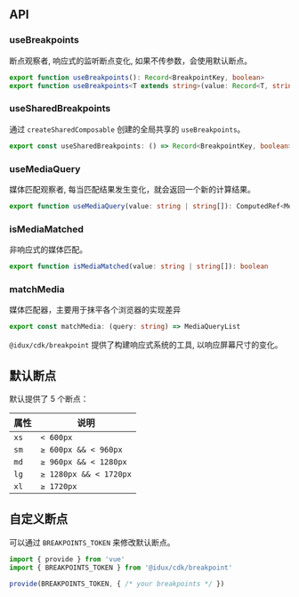 ## API

### useBreakpoints

断点观察者, 响应式的监听断点变化, 如果不传参数，会使用默认断点。

```ts
export function useBreakpoints(): Record<BreakpointKey, boolean>
export function useBreakpoints<T extends string>(value: Record<T, string>): Record<T, boolean>
```

### useSharedBreakpoints

通过 `createSharedComposable` 创建的全局共享的 `useBreakpoints`。

```ts
export const useSharedBreakpoints: () => Record<BreakpointKey, boolean>
```

### useMediaQuery

媒体匹配观察者, 每当匹配结果发生变化，就会返回一个新的计算结果。

```ts
export function useMediaQuery(value: string | string[]): ComputedRef<MediaQueryState>
```

### isMediaMatched

非响应式的媒体匹配。

```ts
export function isMediaMatched(value: string | string[]): boolean
```

### matchMedia

媒体匹配器，主要用于抹平各个浏览器的实现差异

```ts
export const matchMedia: (query: string) => MediaQueryList
```

`@idux/cdk/breakpoint` 提供了构建响应式系统的工具, 以响应屏幕尺寸的变化。

## 默认断点

默认提供了 5 个断点：

| 属性 | 说明 |
| --- | --- |
| `xs` | `< 600px` |
| `sm` | `≥ 600px && < 960px` |
| `md` | `≥ 960px && < 1280px` |
| `lg` | `≥ 1280px && < 1720px` |
| `xl` | `≥ 1720px` |

## 自定义断点

可以通过 `BREAKPOINTS_TOKEN` 来修改默认断点。

```ts
import { provide } from 'vue'
import { BREAKPOINTS_TOKEN } from '@idux/cdk/breakpoint'

provide(BREAKPOINTS_TOKEN, { /* your breakpoints */ })
```
